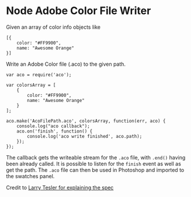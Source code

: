 Node Adobe Color File Writer
============================

Given an array of color info objects like

    [{
        color: "#FF9900",
        name: "Awesome Orange"
    }]

Write an Adobe Color file (.aco) to the given path.

    var aco = require('aco');

    var colorsArray = [
        {
            color: "#FF9900",
            name: "Awesome Orange"
        }
    ];

    aco.make('AcoFilePath.aco', colorsArray, function(err, aco) {
        console.log("aco callback");
        aco.on('finish', function() {
            console.log('aco write finished', aco.path);
        });
    });

The callback gets the writeable stream for the `.aco` file, with `.end()` having been already called. It is possible to listen for the `finish` event as well as get the path. The `.aco` file can then be used in Photoshop and imported to the swatches panel.

Credit to [Larry Tesler for explaining the spec](http://www.nomodes.com/aco.html)


